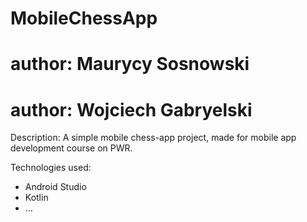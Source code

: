 # MobileChessApp
# author: Maurycy Sosnowski
# author: Wojciech Gabryelski

Description:
A simple mobile chess-app project,
made for mobile app development course on PWR.

Technologies used:
- Android Studio
- Kotlin
- ...
